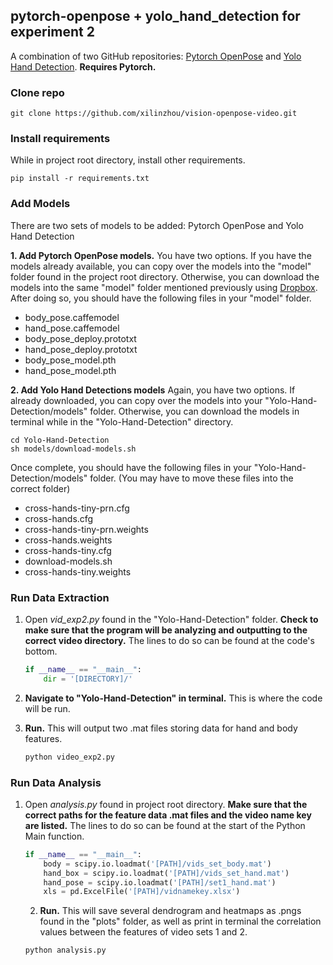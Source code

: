 ## pytorch-openpose + yolo_hand_detection for experiment 2

A combination of two GitHub repositories: [Pytorch OpenPose](https://github.com/Hzzone/pytorch-openpose) and [Yolo Hand Detection](https://github.com/cansik/yolo-hand-detection). **Requires Pytorch.**

### Clone repo

    git clone https://github.com/xilinzhou/vision-openpose-video.git
    
### Install requirements
While in project root directory, install other requirements. 

    pip install -r requirements.txt

### Add Models

There are two sets of models to be added: Pytorch OpenPose and Yolo Hand Detection

**1. Add Pytorch OpenPose models.**
You have two options. If you have the models already available, you can copy over the models into the "model" folder found in the project root directory. Otherwise, you can download the models into the same "model" folder mentioned previously using [Dropbox](https://www.dropbox.com/sh/7xbup2qsn7vvjxo/AABWFksdlgOMXR_r5v3RwKRYa?dl=0). After doing so, you should have the following files in your "model" folder.

* body_pose.caffemodel
* hand_pose.caffemodel
* body_pose_deploy.prototxt
* hand_pose_deploy.prototxt
* body_pose_model.pth
* hand_pose_model.pth

**2. Add Yolo Hand Detections models**
Again, you have two options. If already downloaded, you can copy over the models into your "Yolo-Hand-Detection/models" folder. Otherwise, you can download the models in terminal while in the "Yolo-Hand-Detection" directory.
    
    cd Yolo-Hand-Detection
    sh models/download-models.sh 
    
Once complete, you should have the following files in your "Yolo-Hand-Detection/models" folder. (You may have to move these files into the correct folder)

* cross-hands-tiny-prn.cfg
* cross-hands.cfg
* cross-hands-tiny-prn.weights
* cross-hands.weights
* cross-hands-tiny.cfg
* download-models.sh
* cross-hands-tiny.weights

### Run Data Extraction

1. Open *vid_exp2.py* found in the "Yolo-Hand-Detection" folder. **Check to make sure that the program will be analyzing and outputting to the correct video directory.** The lines to do so can be found at the code's bottom.
    ```python
    if __name__ == "__main__":
        dir = '[DIRECTORY]/'
    ```
2. **Navigate to "Yolo-Hand-Detection" in terminal.** This is where the code will be run.

3. **Run.** This will output two .mat files storing data for hand and body features. 
    ```bash
    python video_exp2.py
    ```

### Run Data Analysis

1. Open *analysis.py* found in project root directory. **Make sure that the correct paths for the feature data .mat files and the video name key are listed.** The lines to do so can be found at the start of the Python Main function. 
    ```python
    if __name__ == "__main__":
        body = scipy.io.loadmat('[PATH]/vids_set_body.mat')
        hand_box = scipy.io.loadmat('[PATH]/vids_set_hand.mat')
        hand_pose = scipy.io.loadmat('[PATH]/set1_hand.mat')
        xls = pd.ExcelFile('[PATH]/vidnamekey.xlsx')
    ```
    
    2. **Run.** This will save several dendrogram and heatmaps as .pngs found in the "plots" folder, as well as print in terminal the correlation values between the features of video sets 1 and 2.
    ```bash
    python analysis.py
    ```
    
    

